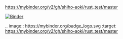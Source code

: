https://mybinder.org/v2/gh/shiho-aoki/rust_test/master

[![Binder](https://mybinder.org/badge_logo.svg)](https://mybinder.org/v2/gh/shiho-aoki/rust_test/master)

.. image:: https://mybinder.org/badge_logo.svg
 :target: https://mybinder.org/v2/gh/shiho-aoki/rust_test/master
